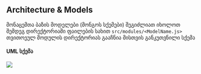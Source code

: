 
## Architecture & Models

მონაცემთა ბაზის მოდელები (მონგოს სქემები) შეგიძლიათ იხოლოთ შემდეგ დირექტორიაში ფაილების სახით
```src/modules/<ModelName.js>```
თვითოეულ მოდულის დირექტორიას გააჩნია მისთვის განკუთვნილი სქემა

#### UML სქემა

<img src="https://www.dropbox.com/s/9l1dhvsnxy54t3g/models.png?raw=1">

